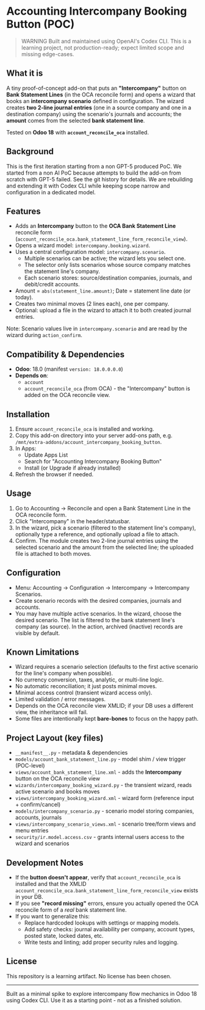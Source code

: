# Accounting Intercompany Booking Button (POC)

> WARNING
> Built and maintained using OpenAI's Codex CLI. This is a learning project, not production-ready; expect limited scope and missing edge-cases.

## What it is

A tiny proof-of-concept add-on that puts an **"Intercompany"** button on **Bank Statement Lines** (in the OCA reconcile form) and opens a wizard that books an **intercompany scenario** defined in configuration. The wizard creates **two 2-line journal entries** (one in a source company and one in a destination company) using the scenario's journals and accounts; the **amount** comes from the selected **bank statement line**.

Tested on **Odoo 18** with **`account_reconcile_oca`** installed.

## Background

This is the first iteration starting from a non GPT-5 produced PoC. We started from a non AI PoC because attempts to build the add-on from scratch with GPT-5 failed. See the git history for details. We are rebuilding and extending it with Codex CLI while keeping scope narrow and configuration in a dedicated model.

## Features

- Adds an **Intercompany** button to the **OCA Bank Statement Line** reconcile form (`account_reconcile_oca.bank_statement_line_form_reconcile_view`).
- Opens a wizard model: `intercompany.booking.wizard`.
- Uses a central configuration model: `intercompany.scenario`.
  - Multiple scenarios can be active; the wizard lets you select one.
  - The selector only lists scenarios whose source company matches the statement line's company.
  - Each scenario stores: source/destination companies, journals, and debit/credit accounts.
- Amount = `abs(statement_line.amount)`; Date = statement line date (or today).
- Creates two minimal moves (2 lines each), one per company.
- Optional: upload a file in the wizard to attach it to both created journal entries.

Note: Scenario values live in `intercompany.scenario` and are read by the wizard during `action_confirm`.

## Compatibility & Dependencies

- **Odoo**: 18.0 (manifest `version: 18.0.0.0.0`)
- **Depends on**:
  - `account`
  - `account_reconcile_oca` (from OCA) - the "Intercompany" button is added on the OCA reconcile view.

## Installation

1. Ensure `account_reconcile_oca` is installed and working.
2. Copy this add-on directory into your server add-ons path, e.g. `/mnt/extra-addons/account_intercompany_booking_button`.
3. In Apps:
   - Update Apps List
   - Search for "Accounting Intercompany Booking Button"
   - Install (or Upgrade if already installed)
4. Refresh the browser if needed.

## Usage

1. Go to Accounting -> Reconcile and open a Bank Statement Line in the OCA reconcile form.
2. Click "Intercompany" in the header/statusbar.
3. In the wizard, pick a scenario (filtered to the statement line's company), optionally type a reference, and optionally upload a file to attach.
4. Confirm. The module creates two 2-line journal entries using the selected scenario and the amount from the selected line; the uploaded file is attached to both moves.

## Configuration

- Menu: Accounting -> Configuration -> Intercompany -> Intercompany Scenarios.
- Create scenario records with the desired companies, journals and accounts.
- You may have multiple active scenarios. In the wizard, choose the desired scenario. The list is filtered to the bank statement line's company (as source).
  In the action, archived (inactive) records are visible by default.

## Known Limitations

- Wizard requires a scenario selection (defaults to the first active scenario for the line's company when possible).
- No currency conversion, taxes, analytic, or multi-line logic.
- No automatic reconciliation; it just posts minimal moves.
- Minimal access control (transient wizard access only).
- Limited validation / error messages.
- Depends on the OCA reconcile view XMLID; if your DB uses a different view, the inheritance will fail.
- Some files are intentionally kept **bare-bones** to focus on the happy path.

## Project Layout (key files)

- `__manifest__.py` - metadata & dependencies  
- `models/account_bank_statement_line.py` - model shim / view trigger (POC-level)  
- `views/account_bank_statement_line.xml` - adds the **Intercompany** button on the OCA reconcile view  
- `wizards/intercompany_booking_wizard.py` - the transient wizard, reads active scenario and books moves  
- `views/intercompany_booking_wizard.xml` - wizard form (reference input + confirm/cancel)  
- `models/intercompany_scenario.py` - scenario model storing companies, accounts, journals  
- `views/intercompany_scenario_views.xml` - scenario tree/form views and menu entries  
- `security/ir.model.access.csv` - grants internal users access to the wizard and scenarios

## Development Notes

- If the **button doesn't appear**, verify that `account_reconcile_oca` is installed and that the XMLID
  `account_reconcile_oca.bank_statement_line_form_reconcile_view` exists in your DB.
- If you see **"record missing"** errors, ensure you actually opened the OCA reconcile form of a *real* bank statement line.
- If you want to generalize this:
  - Replace hardcoded lookups with settings or mapping models.
  - Add safety checks: journal availability per company, account types, posted state, locked dates, etc.
  - Write tests and linting; add proper security rules and logging.

## License

This repository is a learning artifact. No license has been chosen.

---

Built as a minimal spike to explore intercompany flow mechanics in Odoo 18 using Codex CLI. Use it as a starting point - not as a finished solution.
